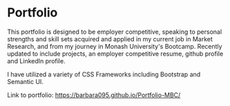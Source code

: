 # Portfolio

This portfolio is designed to be employer competitive, speaking to personal strengths and skill sets acquired and applied in my current job in Market Research, and from my journey in Monash University's Bootcamp. Recently updated to include projects, an employer competitive resume, github profile and LinkedIn profile. 

I have utilized a variety of CSS Frameworks including Bootstrap and Semantic UI.

Link to portfolio: 
https://barbara095.github.io/Portfolio-MBC/






